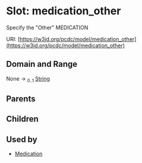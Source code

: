 
# Slot: medication_other


Specify the "Other" MEDICATION

URI: [https://w3id.org/pcdc/model/medication_other](https://w3id.org/pcdc/model/medication_other)


## Domain and Range

None &#8594;  <sub>0..1</sub> [String](types/String.md)

## Parents


## Children


## Used by

 * [Medication](Medication.md)
